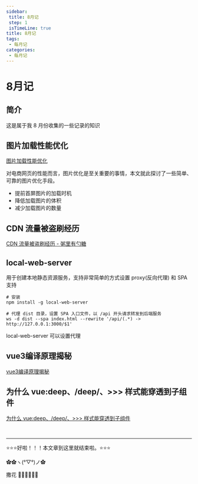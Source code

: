 ```yaml
---
sidebar: 
 title: 8月记
 step: 1
 isTimeLine: true
title: 8月记
tags:
 - 每月记
categories:
 - 每月记
---
```


# 8月记

## 简介
这是属于我 8 月份收集的一些记录的知识

##  图片加载性能优化
[图片加载性能优化](https://mp.weixin.qq.com/s/6YUuE8IJ-B9XF9On6LmLKw)

对电商网页的性能而言，图片优化是至关重要的事情，本文就此探讨了一些简单、可靠的图片优化手段。

- 提前首屏图片的加载时机
- 降低加载图片的体积
- 减少加载图片的数量

##  CDN 流量被盗刷经历
[CDN 流量被盗刷经历 - 粥里有勺糖](https://mp.weixin.qq.com/s?__biz=MzA4ODMyMTk5OA%3D%3D&mid=2247486267&idx=1&sn=3b4a9d121008fb0866862cc1f983bfe0&chksm=902ab19aa75d388c7a85d0409c5c53f5c8414be309e1244d93168c7829499f4ed6daccd38f99&token=1284260959&lang=zh_CN#rd)

## local-web-server
用于创建本地静态资源服务，支持非常简单的方式设置 proxy(反向代理) 和 SPA 支持

```shell
# 安装
npm install -g local-web-server

# 代理 dist 目录，设置 SPA 入口文件，以 /api 开头请求转发到后端服务
ws -d dist --spa index.html --rewrite '/api/(.*) -> http://127.0.0.1:3000/$1'
```
local-web-server 可以设置代理

## vue3编译原理揭秘
[vue3编译原理揭秘](https://vue-compiler.iamouyang.cn/)

## 为什么 vue:deep、/deep/、>>> 样式能穿透到子组件
[为什么 vue:deep、/deep/、>>> 样式能穿透到子组件](https://icodehub.top/blog/vue/vue3/deep-style-penetrate.html)

<br/>
<hr />

⭐️⭐️⭐️好啦！！！本文章到这里就结束啦。⭐️⭐️⭐️

✿✿ヽ(°▽°)ノ✿

撒花 🌸🌸🌸🌸🌸🌸